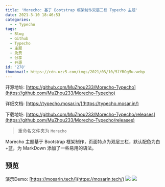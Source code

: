 ```yaml
---
title: 'Morecho: 基于 Bootstrap 框架制作双层三栏 Typecho 主题'
date: 2021-3-10 18:46:53
categories:
  - - Typecho
tags:
  - Blog
  - Github
  - Typecho
  - 主题
  - 免费
  - 分享
  - 开源
id: '278'
thumbnail: https://cdn.uzz5.com/imgs/2021/03/10/5lYROgMu.webp
---
```



开源地址: [https://github.com/MuZhou233/Morecho-Typecho](https://github.com/MuZhou233/Morecho-Typecho) 

详细文档: [https://typecho.mosar.in/](https://typecho.mosar.in/) 

下载地址: [https://github.com/MuZhou233/Morecho-Typecho/releases](https://github.com/MuZhou233/Morecho-Typecho/releases)

> 重命名文件夹为 `Morecho`

Morecho 主题基于 Bootstrap 框架制作，页面特点为双层三栏，默认配色为白+蓝，为 MarkDown 添加了一些易用的语法。

## 预览

演示Demo: [https://mosarin.tech/](https://mosarin.tech/) ![](https://cdn.uzz5.com/imgs/2021/03/10/CvjQlW83.webp) ![](https://cdn.uzz5.com/imgs/2021/03/10/SeDLLojg.webp)